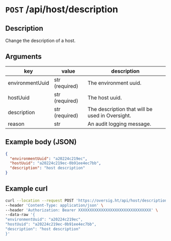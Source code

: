 # `POST` /api/host/description

## Description

Change the description of a host.

## Arguments

| key             | value          | description                                     |
| --------------- | -------------- | ----------------------------------------------- |
| environmentUuid | str (required) | The environment uuid.                           |
| hostUuid        | str (required) | The host uuid.                                  |
| description     | str (required) | The description that will be used in Oversight. |
| reason          | str            | An audit logging message.                       |

## Example body (JSON)

```json
{
  "environmentUuid": "a20224c219ec",
  "hostUuid": "a20224c219ec-0b91ee4ec7bb",
  "description": "host description"
}
```

## Example curl

```bash
curl --location --request POST 'https://oversig.ht/api/host/description' \
--header 'Content-Type: application/json' \
--header 'Authorization: Bearer XXXXXXXXXXXXXXXXXXXXXXXXXXXXXXXX' \
--data-raw '{
"environmentUuid": "a20224c219ec",
"hostUuid": "a20224c219ec-0b91ee4ec7bb",
"description": "host description"
}'
```
